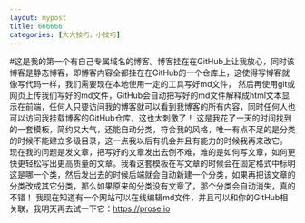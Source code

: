 ```yaml
---
layout: mypost
title: 666666
categories: [大大技巧，小技巧]
---
```


#这是我的第一个有自己专属域名的博客。博客挂在在GitHub上让我放心，同时该博客是静态博客，即博客内容全都挂在在GitHub的一个仓库上，这使得写博客就像写代码一样，我们需要现在本地使用一定的工具写好md文件，
然后再使用git或网页上传我们写好的md文件，GitHub会自动把写好的md文件解释成html文本显示在前端，任何人只要访问我的博客就可以看到我博客的所有内容，同时任何人也可以访问我挂载博客的GitHub仓库，这也太刺激了！
这是我花了一天的时间找到的一套模板，简约又大气，还能自动分类，符合我的风格，唯一有点不足的是分类的时候不能建立多级目录，这一点我以后有机会并且有能力的时候我再来改它。
现在我的问题是发文章，把写好的文章发出去倒不难，难的是如何写文章，如何更快更轻松写出更高质量的文章。我看这套模板在写文章的时候会在固定格式中标明这是哪一个类，然后发出去的时候后端就会自动新建一个分类，如果再把该文章的分类改成其它分类，那么如果原来的分类没有文章了，那个分类会自动消失，真的不错！
我现在知道有一个网站可以在线编辑md文件，并且可以和你的GitHub相关联，我明天再去试一下它：https://prose.io